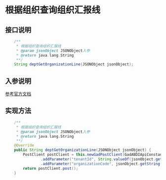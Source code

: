 # 根据组织查询组织汇报线

## 接口说明
```java
    /**
     * 根据组织查询组织汇报线
     * @param jsonObject JSONObject入参
     * @return java.lang.String
     **/
    String deptGetOrganizationLine(JSONObject jsonObject);
```
## 入参说明
[参考官方文档](https://openplatform-portal.dg-work.cn/#/doc-jsapi?apiType=serverapi&docKey=2296)
## 实现方法
```java
    /**
     * 根据组织查询组织汇报线
     * @param jsonObject JSONObject入参
     * @return java.lang.String
     **/
    @Override
    public String deptGetOrganizationLine(JSONObject jsonObject) {
        PostClient postClient = this.newGadPostClient(GadABDIApiConstants.ABDI_GET_ORGANIZATION_LINE)
                .addParameter("tenantId", String.valueOf(jsonObject.getLong("tenantId")))
                .addParameter("organizationCode", jsonObject.getString("organizationCode"));
        return postClient.post();
    }
```
